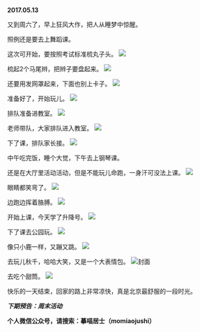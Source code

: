 
          
**2017.05.13**

又到周六了，早上狂风大作，把人从睡梦中惊醒。

照例还是要去上舞蹈课。

这次可开始，要按照考试标准梳丸子头。
![](https://pic2.zhimg.com/v2-3354b207a28bb17dd96b375b9bed3b64.jpg)


梳起2个马尾辫，把辫子要盘起来。
![](https://pic2.zhimg.com/v2-e441c574915e9a51d8c9a9d2a06f16c7.jpg)


还要用发网罩起来，下面也别上卡子。
![](https://pic4.zhimg.com/v2-a0f257d53ab2b9d8b519def7f7906bf5.jpg)


准备好了，开始玩儿。
![](https://pic3.zhimg.com/v2-7318e0d0aefe2250bb739552bd08d456.jpg)


排队准备进教室。
![](https://pic1.zhimg.com/v2-bbfbd53996a38c51e12939c47551243f.jpg)


老师带队，大家排队进入教室。
![](https://pic2.zhimg.com/v2-81300f939c9739e161ae922226c3d59e.jpg)


下了课，排队家长接。
![](https://pic1.zhimg.com/v2-fa868bf80142b35e4a80afdc60c18d4b.jpg)


中午吃完饭，睡个大觉，下午去上钢琴课。

还是在大厅里活动活动，但是不能玩儿命跑，一身汗可没法上课。
![](https://pic1.zhimg.com/v2-090f7bd47b44aaf16052f210367d4208.jpg)


眼睛都笑弯了。
![](https://pic4.zhimg.com/v2-64c4c200822cab7568966cf17b6d5905.jpg)


边跑边挥着胳膊。
![](https://pic2.zhimg.com/v2-a576639f1a2654396f5c29d22ab6a199.jpg)


开始上课，今天学了升降号。
![](https://pic4.zhimg.com/v2-10304d064fbfacc947581ad37229e03e.jpg)


下了课去公园玩。
![](https://pic2.zhimg.com/v2-04c75f8a664755ac5b18451e963cc496.jpg)


像只小鹿一样，又蹦又跳。
![](https://pic1.zhimg.com/v2-0dddf51576bb4cbb4e84ccfe2d9eed86.jpg)


去玩儿秋千，哈哈大笑，又是一个大表情包。
![](https://pic2.zhimg.com/v2-8eed8a17f2b2cd2cf8ce97d02f4e103d.jpg)封面


去吃个甜筒。
![](https://pic2.zhimg.com/v2-95c6f68b872d330f8debe05cf119f401.jpg)


快乐的一天结束，回家的路上非常凉快，真是北京最舒服的一段时光。


***下期预告：周末活动***


**个人微信公众号，请搜索：摹喵居士（momiaojushi）**

        